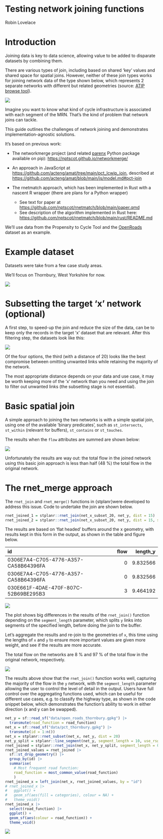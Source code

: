 # Testing network joining functions
Robin Lovelace

# Introduction

Joining data is key to data science, allowing value to be added to
disparate datasets by combining them.

There are various types of join, including based on shared ‘key’ values
and shared space for spatial joins. However, neither of these join types
works for joining network data of the type shown below, which represents
2 separate networks with different but related geometries (source: [ATIP
browse
tool](https://acteng.github.io/atip/browse.html?style=streets#13.32/53.79562/-1.6874)).

![](images/paste-1.png)

Imagine you want to know what kind of cycle infrastructure is associated
with each segment of the MRN. That’s the kind of problem that network
joins can tackle.

This guide outlines the challenges of network joining and demonstrates
implementation-agnostic solutions.

It’s based on previous work:

- The networkmerge project (and related
  [parenx](https://github.com/anisotropi4/parenx) Python package
  available on pip): <https://nptscot.github.io/networkmerge/>

- An approach in JavaScript at
  <https://github.com/acteng/amat/tree/main/pct_lcwip_join>, described
  at <https://github.com/acteng/amat/blob/main/js/model.md#pct-join>

- The rnetmatch approach, which has been implemented in Rust with a
  nascent R wrapper (there are plans for a Python wrapper)

  - See text for paper at
    <https://github.com/nptscot/rnetmatch/blob/main/paper.qmd>
  - See description of the algorithm implemented in Rust here:
    <https://github.com/nptscot/rnetmatch/blob/main/rust/README.md>

We’ll use data from the Propensity to Cycle Tool and the
[OpenRoads](https://osdatahub.os.uk/downloads/open/OpenRoads) dataset as
an example.

# Example dataset

Datasets were take from a few case study areas.

We’ll focus on Thornbury, West Yorkshire for now.

![](README_files/figure-commonmark/load-data-thornbury-1.png)

# Subsetting the target ‘x’ network (optional)

A first step, to speed-up the join and reduce the size of the data, can
be to keep only the records in the target ‘x’ dataset that are relevant.
After this filtering step, the datasets look like this:

![](README_files/figure-commonmark/subset-data-1.png)

Of the four options, the third (with a distance of 20) looks like the
best compromise between omitting unwanted links while retaining the
majority of the network.

The most appropriate distance depends on your data and use case, it may
be worth keeping more of the ‘x’ network than you need and using the
join to filter out unwanted links (the subsetting stage is not
essential).

# Basic spatial join

A simple approach to joining the two networks is with a simple spatial
join, using one of the available ‘binary predicates’, such as
`st_intersects`, `st_within` (relevant for buffers), `st_contains` or
`st_touches`.

The results when the `flow` attributes are summed are shown below:

![](README_files/figure-commonmark/spatial-join-1.png)

Unfortunately the results are way out: the total flow in the joined
network using this basic join approach is less than half (48 %) the
total flow in the original network.

# The rnet_merge approach

The `rnet_join` and `rnet_merge()` functions in {stplanr}were developed
to address this issue. Code to undertake the join are shown below.

``` r
rnet_joined_1 = stplanr::rnet_join(net_x_subset_20, net_y, dist = 15)
rnet_joined_2 = stplanr::rnet_join(net_x_subset_20, net_y, dist = 15, segment_length = 10)
```

The results are based on ‘flat headed’ buffers around the x geometry,
with results kept in this form in the output, as shown in the table and
figure below.

| id                                   | flow | length_y |
|:-------------------------------------|-----:|---------:|
| 0306E7A4-C705-4776-A357-CA58B64396FA |    0 | 9.832566 |
| 0306E7A4-C705-4776-A357-CA58B64396FA |    0 | 9.832566 |
| 030E661F-4DAE-470F-807C-52B69BE295B3 |    3 | 9.464192 |

![](README_files/figure-commonmark/unnamed-chunk-10-1.png)

The plot shows big differences in the results of the `rnet_join()`
function depending on the `segment_length` parameter, which splits `y`
links into segments of the specified length, before doing the join to
the buffer.

Let’s aggregate the results and re-join to the geometries of `x`, this
time using the lengths of `x` and `y` to ensure more important values
are given more weight, and see if the results are more accurate.

The total flow on the networks are 8 % and 97 % of the total flow in the
original network, respectively.

<!-- The results are shown below: -->

![](README_files/figure-commonmark/unnamed-chunk-12-1.png)

The results above show that the `rnet_join()` function works well,
capturing the majority of the flow in the `y` network, with the
`segment_length` parameter allowing the user to control the level of
detail in the output. Users have full control over the aggregating
functions used, which can be useful for different use cases, e.g. to
classify the highway type, as shown in the code snippet below, which
demonstrates the function’s ability to work in either direction (x and y
can be swapped).

``` r
net_y = sf::read_sf("data/open_roads_thornbury.gpkg") |>
  transmute(road_function = road_function)
net_x = sf::read_sf("data/pct_thornbury.gpkg") |>
  transmute(id = 1:n())
net_x = stplanr::rnet_subset(net_x, net_y, dist = 20)
net_y_split = stplanr::line_segment(net_y, segment_length = 10, use_rsgeo = FALSE)
rnet_joined = stplanr::rnet_join(net_x, net_y_split, segment_length = 0, dist = 15)
rnet_joined_values = rnet_joined |>
  sf::st_drop_geometry() |>
  group_by(id) |>
  summarise(
    # Most frequent road function:
    road_function = most_common_value(road_function)
    )
rnet_joined_x = left_join(net_x, rnet_joined_values, by = "id")
# rnet_joined_x |>
#   ggplot() +
#   geom_sf(aes(fill = categories), colour = NA) +
#   theme_void()
rnet_joined_x |>
  select(road_function) |>
  ggplot() +
  geom_sf(aes(colour = road_function)) +
  theme_void()
```

![](README_files/figure-commonmark/rnet-join-classify-1.png)
